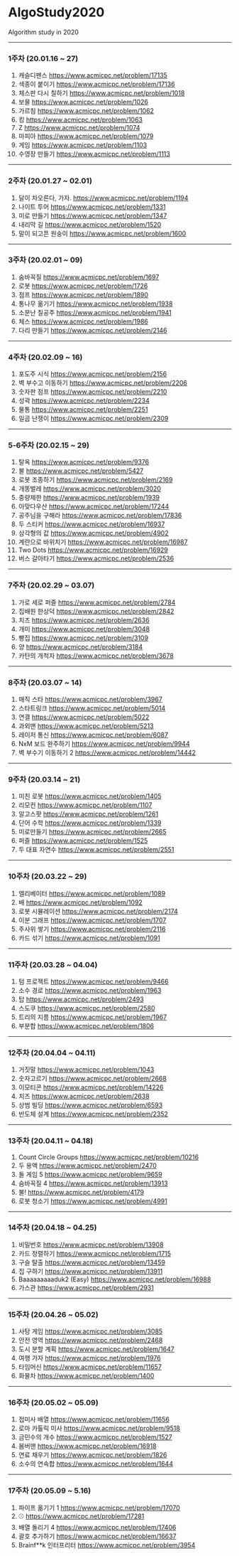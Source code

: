 # AlgoStudy2020

Algorithm study in 2020

---

### 1주차 (20.01.16 ~ 27)

1. 캐슬디펜스
   <https://www.acmicpc.net/problem/17135>
2. 색종이 붙이기
   <https://www.acmicpc.net/problem/17136>
3. 체스판 다시 칠하기
   <https://www.acmicpc.net/problem/1018>
4. 보물
   <https://www.acmicpc.net/problem/1026>
5. 가르침
   <https://www.acmicpc.net/problem/1062>
6. 킹
   <https://www.acmicpc.net/problem/1063>
7. Z
   <https://www.acmicpc.net/problem/1074>
8. 마피아
   <https://www.acmicpc.net/problem/1079>
9. 게임
   <https://www.acmicpc.net/problem/1103>
10. 수영장 만들기
    <https://www.acmicpc.net/problem/1113>

---

### 2주차 (20.01.27 ~ 02.01)

1. 달이 차오른다, 가자.
   <https://www.acmicpc.net/problem/1194>
2. 나이트 투어
   <https://www.acmicpc.net/problem/1331>
3. 미로 만들기
   <https://www.acmicpc.net/problem/1347>
4. 내리막 길
   <https://www.acmicpc.net/problem/1520>
5. 말이 되고픈 원숭이
   <https://www.acmicpc.net/problem/1600>

---

### 3주차 (20.02.01 ~ 09)

1. 숨바꼭질
   <https://www.acmicpc.net/problem/1697>
2. 로봇
   <https://www.acmicpc.net/problem/1726>
3. 점프
   <https://www.acmicpc.net/problem/1890>
4. 통나무 옮기기
   <https://www.acmicpc.net/problem/1938>
5. 소문난 칠공주
   <https://www.acmicpc.net/problem/1941>
6. 체스
   <https://www.acmicpc.net/problem/1986>
7. 다리 만들기
   <https://www.acmicpc.net/problem/2146>

---

### 4주차 (20.02.09 ~ 16)

1. 포도주 시식
   <https://www.acmicpc.net/problem/2156>
2. 벽 부수고 이동하기
   <https://www.acmicpc.net/problem/2206>
3. 숫자판 점프
   <https://www.acmicpc.net/problem/2210>
4. 성곽
   <https://www.acmicpc.net/problem/2234>
5. 물통
   <https://www.acmicpc.net/problem/2251>
6. 일곱 난쟁이
   <https://www.acmicpc.net/problem/2309>

---

### 5-6주차 (20.02.15 ~ 29)

1. 탈옥
   <https://www.acmicpc.net/problem/9376>
2. 불
   <https://www.acmicpc.net/problem/5427>
3. 로봇 조종하기
   <https://www.acmicpc.net/problem/2169>
4. 개똥벌레
   <https://www.acmicpc.net/problem/3020>
5. 중량제한
   <https://www.acmicpc.net/problem/1939>
6. 아맞다우산
   <https://www.acmicpc.net/problem/17244>
7. 공주님을 구해라
   <https://www.acmicpc.net/problem/17836>
8. 두 스티커
   <https://www.acmicpc.net/problem/16937>
9. 삼각형의 값
   <https://www.acmicpc.net/problem/4902>
10. 계란으로 바위치기
    <https://www.acmicpc.net/problem/16987>
11. Two Dots
    <https://www.acmicpc.net/problem/16929>
12. 버스 갈아타기
    <https://www.acmicpc.net/problem/2536>

---

### 7주차 (20.02.29 ~ 03.07)

1. 가로 세로 퍼즐
   <https://www.acmicpc.net/problem/2784>
2. 집배원 한상덕
   <https://www.acmicpc.net/problem/2842>
3. 치즈
   <https://www.acmicpc.net/problem/2636>
4. 개미
   <https://www.acmicpc.net/problem/3048>
5. 빵집
   <https://www.acmicpc.net/problem/3109>
6. 양
   <https://www.acmicpc.net/problem/3184>
7. 카탄의 개척자
   <https://www.acmicpc.net/problem/3678>

---

### 8주차 (20.03.07 ~ 14)

1. 매직 스타
   <https://www.acmicpc.net/problem/3967>
2. 스타트링크
   <https://www.acmicpc.net/problem/5014>
3. 연결
   <https://www.acmicpc.net/problem/5022>
4. 과외맨
   <https://www.acmicpc.net/problem/5213>
5. 레이저 통신
   <https://www.acmicpc.net/problem/6087>
6. NxM 보드 완주하기
   <https://www.acmicpc.net/problem/9944>
7. 벽 부수기 이동하기 2
   <https://www.acmicpc.net/problem/14442>

---

### 9주차 (20.03.14 ~ 21)

1. 미친 로봇
   <https://www.acmicpc.net/problem/1405>
2. 리모컨
   <https://www.acmicpc.net/problem/1107>
3. 알고스팟
   <https://www.acmicpc.net/problem/1261>
4. 단어 수학
   <https://www.acmicpc.net/problem/1339>
5. 미로만들기
   <https://www.acmicpc.net/problem/2665>
6. 퍼즐
   <https://www.acmicpc.net/problem/1525>
7. 두 대표 자연수
   <https://www.acmicpc.net/problem/2551>

---

### 10주차 (20.03.22 ~ 29)

1. 엘리베이터
   <https://www.acmicpc.net/problem/1089>
2. 배
   <https://www.acmicpc.net/problem/1092>
3. 로봇 시뮬레이션
   <https://www.acmicpc.net/problem/2174>
4. 이분 그래프
   <https://www.acmicpc.net/problem/1707>
5. 주사위 쌓기
   <https://www.acmicpc.net/problem/2116>
6. 카드 섞기
   <https://www.acmicpc.net/problem/1091>

---

### 11주차 (20.03.28 ~ 04.04)

1. 텀 프로젝트
   <https://www.acmicpc.net/problem/9466>
2. 소수 경로
   <https://www.acmicpc.net/problem/1963>
3. 탑
   <https://www.acmicpc.net/problem/2493>
4. 스도쿠
   <https://www.acmicpc.net/problem/2580>
5. 트리의 지름
   <https://www.acmicpc.net/problem/1967>
6. 부분합
   <https://www.acmicpc.net/problem/1806>

---

### 12주차 (20.04.04 ~ 04.11)

1. 거짓말
   <https://www.acmicpc.net/problem/1043>
2. 숫자고르기
   <https://www.acmicpc.net/problem/2668>
3. 이모티콘
   <https://www.acmicpc.net/problem/14226>
4. 치즈
   <https://www.acmicpc.net/problem/2638>
5. 상범 빌딩
   <https://www.acmicpc.net/problem/6593>
6. 반도체 설계
   <https://www.acmicpc.net/problem/2352>

---

### 13주차 (20.04.11 ~ 04.18)

1. Count Circle Groups
   <https://www.acmicpc.net/problem/10216>
2. 두 용액
   <https://www.acmicpc.net/problem/2470>
3. 돌 게임 5
   <https://www.acmicpc.net/problem/9659>
4. 숨바꼭질 4
   <https://www.acmicpc.net/problem/13913>
5. 불!
   <https://www.acmicpc.net/problem/4179>
6. 로봇 청소기
   <https://www.acmicpc.net/problem/4991>

---

### 14주차 (20.04.18 ~ 04.25)

1. 비밀번호
   <https://www.acmicpc.net/problem/13908>
2. 카드 정렬하기
   <https://www.acmicpc.net/problem/1715>
3. 구슬 탈출
   <https://www.acmicpc.net/problem/13459>
4. 집 구하기
   <https://www.acmicpc.net/problem/13911>
5. Baaaaaaaaaduk2 (Easy)
   <https://www.acmicpc.net/problem/16988>
6. 가스관
   <https://www.acmicpc.net/problem/2931>

---

### 15주차 (20.04.26 ~ 05.02)

1. 사탕 게임
   <https://www.acmicpc.net/problem/3085>
2. 안전 영역
   <https://www.acmicpc.net/problem/2468>
3. 도시 분할 계획
   <https://www.acmicpc.net/problem/1647>
4. 여행 가자
   <https://www.acmicpc.net/problem/1976>
5. 타임머신
   <https://www.acmicpc.net/problem/11657>
6. 화물차
   <https://www.acmicpc.net/problem/1400>

---

### 16주차 (20.05.02 ~ 05.09)

1. 접미사 배열
   <https://www.acmicpc.net/problem/11656>
2. 로마 카톨릭 미사
   <https://www.acmicpc.net/problem/9518>
3. 금민수의 개수
   <https://www.acmicpc.net/problem/1527>
4. 봄버맨
   <https://www.acmicpc.net/problem/16918>
5. 연료 채우기
   <https://www.acmicpc.net/problem/1826>
6. 소수의 연속합
   <https://www.acmicpc.net/problem/1644>

---

### 17주차 (20.05.09 ~ 5.16)

1. 파이프 옮기기 1
   <https://www.acmicpc.net/problem/17070>
2. ⚾
   <https://www.acmicpc.net/problem/17281>
3. 배열 돌리기 4
   <https://www.acmicpc.net/problem/17406>
4. 괄호 추가하기
   <https://www.acmicpc.net/problem/16637>
5. Brainf\*\*k 인터프리터
   <https://www.acmicpc.net/problem/3954>
